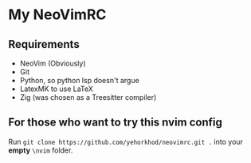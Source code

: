 # My NeoVimRC

## Requirements
- NeoVim (Obviously)
- Git
- Python, so python lsp doesn't argue
- LatexMK to use LaTeX
- Zig (was chosen as a Treesitter compiler)

## For those who want to try this nvim config
Run `git clone https://github.com/yehorkhod/neovimrc.git .` into your **empty** `\nvim` folder.

